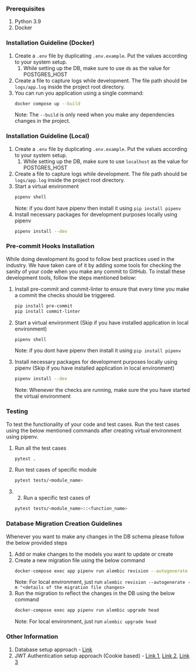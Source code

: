 ### Prerequisites
1. Python 3.9
2. Docker

### Installation Guideline (Docker)
1. Create a `.env` file by duplicating `.env.example`. Put the values according to your system setup.
   1. While setting up the DB, make sure to use `db` as the value for POSTGRES_HOST
2. Create a file to capture logs while development. The file path should be `logs/app.log` inside the project root directory.
3. You can run you application using a single command:
   ```sh
   docker compose up --build
   ```
   Note: The `--build` is only need when you make any dependencies changes in the project.

### Installation Guideline (Local)
1. Create a `.env` file by duplicating `.env.example`. Put the values according to your system setup.
   1. While setting up the DB, make sure to use `localhost` as the value for POSTGRES_HOST
2. Create a file to capture logs while development. The file path should be `logs/app.log` inside the project root directory.
3. Start a virtual environment
   ```sh
   pipenv shell
   ```
   Note: if you dont have pipenv then install it using `pip install pipenv`
4. Install necessary packages for development purposes locally using pipenv
   ```sh
   pipenv install --dev
   ```

### Pre-commit Hooks Installation
While doing development its good to follow best practices used in the industry. We have taken care of it by adding some tools for checking the sanity of your code when you make any commit to GitHub. To install these development tools, follow the steps mentioned below:
1. Install pre-commit and commit-linter to ensure that every time you make a commit the checks should be triggered.
   ```sh
   pip install pre-commit
   pip install commit-linter
   ```
2. Start a virtual environment (Skip if you have installed application in local environment)
   ```sh
   pipenv shell
   ```
   Note: if you dont have pipenv then install it using `pip install pipenv`

3. Install necessary packages for development purposes locally using pipenv (Skip if you have installed application in local environment)
   ```sh
   pipenv install --dev
   ```
   Note: Whenever the checks are running, make sure the you have started the virtual environment


### Testing
To test the functionality of your code and test cases. Run the test cases using the below mentioned commands after creating virtual environment using pipenv.
1. Run all the test cases
   ```sh
   pytest .
   ```
2. Run test cases of specific module
   ```sh
   pytest tests/<module_name>
   ```
3. 2. Run a specific test cases of
   ```sh
   pytest tests/<module_name>::<function_name>
   ```

### Database Migration Creation Guidelines
Whenever you want to make any changes in the DB schema please follow the below provided steps
1. Add or make changes to the models you want to update or create
2. Create a new migration file using the below command
   ```sh
   docker-compose exec app pipenv run alembic revision --autogenerate -m "<details of the migration file changes>"
   ```
   Note: For local environment, just run `alembic revision --autogenerate -m "<details of the migration file changes>`
3. Run the migration to reflect the changes in the DB using the below command
   ```sh
   docker-compose exec app pipenv run alembic upgrade head
   ```
   Note: For local environment, just run `alembic upgrade head`


### Other Information
1. Database setup approach - [Link](https://www.fastapitutorial.com/blog/database-connection-fastapi/)
2. JWT Authentication setup approach (Cookie based)  - [Link 1](https://medium.com/@chnarsimha986/fastapi-login-logout-changepassword-4c12e92d41e2), [Link 2](https://philipokiokio.hashnode.dev/refresh-tokens-user-auth-fastapi), [Link 3](https://www.fastapitutorial.com/blog/fastapi-jwt-httponly-cookie/)
